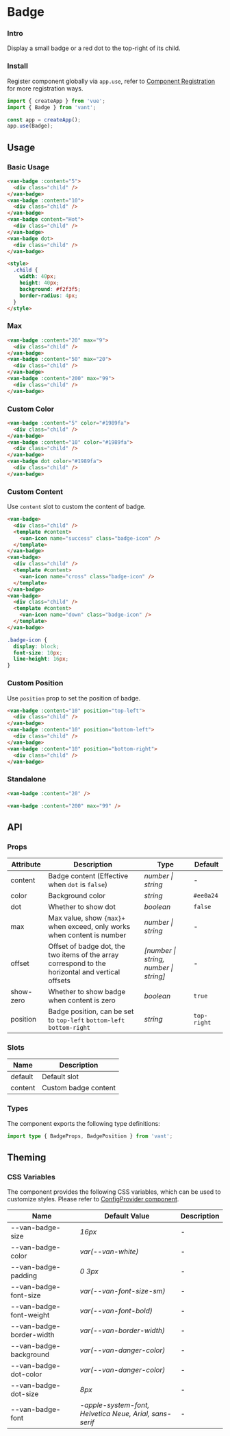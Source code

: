 # Badge

### Intro

Display a small badge or a red dot to the top-right of its child.

### Install

Register component globally via `app.use`, refer to [Component Registration](#/en-US/advanced-usage#zu-jian-zhu-ce) for more registration ways.

```js
import { createApp } from 'vue';
import { Badge } from 'vant';

const app = createApp();
app.use(Badge);
```

## Usage

### Basic Usage

```html
<van-badge :content="5">
  <div class="child" />
</van-badge>
<van-badge :content="10">
  <div class="child" />
</van-badge>
<van-badge content="Hot">
  <div class="child" />
</van-badge>
<van-badge dot>
  <div class="child" />
</van-badge>

<style>
  .child {
    width: 40px;
    height: 40px;
    background: #f2f3f5;
    border-radius: 4px;
  }
</style>
```

### Max

```html
<van-badge :content="20" max="9">
  <div class="child" />
</van-badge>
<van-badge :content="50" max="20">
  <div class="child" />
</van-badge>
<van-badge :content="200" max="99">
  <div class="child" />
</van-badge>
```

### Custom Color

```html
<van-badge :content="5" color="#1989fa">
  <div class="child" />
</van-badge>
<van-badge :content="10" color="#1989fa">
  <div class="child" />
</van-badge>
<van-badge dot color="#1989fa">
  <div class="child" />
</van-badge>
```

### Custom Content

Use `content` slot to custom the content of badge.

```html
<van-badge>
  <div class="child" />
  <template #content>
    <van-icon name="success" class="badge-icon" />
  </template>
</van-badge>
<van-badge>
  <div class="child" />
  <template #content>
    <van-icon name="cross" class="badge-icon" />
  </template>
</van-badge>
<van-badge>
  <div class="child" />
  <template #content>
    <van-icon name="down" class="badge-icon" />
  </template>
</van-badge>
```

```css
.badge-icon {
  display: block;
  font-size: 10px;
  line-height: 16px;
}
```

### Custom Position

Use `position` prop to set the position of badge.

```html
<van-badge :content="10" position="top-left">
  <div class="child" />
</van-badge>
<van-badge :content="10" position="bottom-left">
  <div class="child" />
</van-badge>
<van-badge :content="10" position="bottom-right">
  <div class="child" />
</van-badge>
```

### Standalone

```html
<van-badge :content="20" />

<van-badge :content="200" max="99" />
```

## API

### Props

| Attribute | Description | Type | Default |
| --- | --- | --- | --- |
| content | Badge content (Effective when `dot` is `false`) | _number \| string_ | - |
| color | Background color | _string_ | `#ee0a24` |
| dot | Whether to show dot | _boolean_ | `false` |
| max | Max value, show `{max}+` when exceed, only works when content is number | _number \| string_ | - |
| offset | Offset of badge dot, the two items of the array correspond to the horizontal and vertical offsets | _[number \| string, number \| string]_ | - |
| show-zero | Whether to show badge when content is zero | _boolean_ | `true` |
| position | Badge position, can be set to `top-left` `bottom-left` `bottom-right` | _string_ | `top-right` |

### Slots

| Name    | Description          |
| ------- | -------------------- |
| default | Default slot         |
| content | Custom badge content |

### Types

The component exports the following type definitions:

```ts
import type { BadgeProps, BadgePosition } from 'vant';
```

## Theming

### CSS Variables

The component provides the following CSS variables, which can be used to customize styles. Please refer to [ConfigProvider component](#/en-US/config-provider).

| Name | Default Value | Description |
| --- | --- | --- |
| --van-badge-size | _16px_ | - |
| --van-badge-color | _var(--van-white)_ | - |
| --van-badge-padding | _0 3px_ | - |
| --van-badge-font-size | _var(--van-font-size-sm)_ | - |
| --van-badge-font-weight | _var(--van-font-bold)_ | - |
| --van-badge-border-width | _var(--van-border-width)_ | - |
| --van-badge-background | _var(--van-danger-color)_ | - |
| --van-badge-dot-color | _var(--van-danger-color)_ | - |
| --van-badge-dot-size | _8px_ | - |
| --van-badge-font | _-apple-system-font, Helvetica Neue, Arial, sans-serif_ | - |
